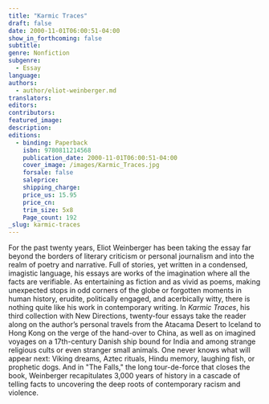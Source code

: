 ```yaml
---
title: "Karmic Traces"
draft: false
date: 2000-11-01T06:00:51-04:00
show_in_forthcoming: false
subtitle:
genre: Nonfiction
subgenre:
  - Essay
language:
authors:
  - author/eliot-weinberger.md
translators:
editors:
contributors:
featured_image:
description:
editions:
  - binding: Paperback
    isbn: 9780811214568
    publication_date: 2000-11-01T06:00:51-04:00
    cover_image: /images/Karmic_Traces.jpg
    forsale: false
    saleprice:
    shipping_charge:
    price_us: 15.95
    price_cn:
    trim_size: 5x8
    Page_count: 192
_slug: karmic-traces
---
```


For the past twenty years, Eliot Weinberger has been taking the essay far beyond the borders of literary criticism or personal journalism and into the realm of poetry and narrative. Full of stories, yet written in a condensed, imagistic language, his essays are works of the imagination where all the facts are verifiable. As entertaining as fiction and as vivid as poems, making unexpected stops in odd corners of the globe or forgotten moments in human history, erudite, politically engaged, and acerbically witty, there is nothing quite like his work in contemporary writing. In _Karmic Traces_, his third collection with New Directions, twenty-four essays take the reader along on the author’s personal travels from the Atacama Desert to Iceland to Hong Kong on the verge of the hand-over to China, as well as on imagined voyages on a 17th-century Danish ship bound for India and among strange religious cults or even stranger small animals. One never knows what will appear next: Viking dreams, Aztec rituals, Hindu memory, laughing fish, or prophetic dogs. And in "The Falls," the long tour-de-force that closes the book, Weinberger recapitulates 3,000 years of history in a cascade of telling facts to uncovering the deep roots of contemporary racism and violence.


